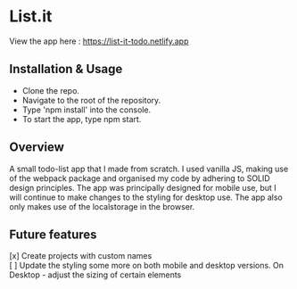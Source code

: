 # List.it

View the app here : https://list-it-todo.netlify.app

## Installation & Usage

 * Clone the repo.
 * Navigate to the root of the repository.
 * Type 'npm install' into the console.
 * To start the app, type npm start.

## Overview

A small todo-list app that I made from scratch. I used vanilla JS, making use of the webpack package and organised my code by adhering to SOLID design principles.
The app was principally designed for mobile use, but I will continue to make changes to the styling for desktop use. The app also only makes use of the localstorage in the browser.

## Future features

[x] Create projects with custom names
<br>
[ ] Update the styling some more on both mobile and desktop versions. On Desktop - adjust the sizing of certain elements
